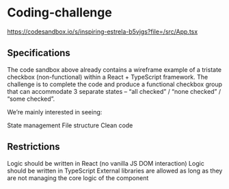 # Coding-challenge

https://codesandbox.io/s/inspiring-estrela-b5vjgs?file=/src/App.tsx

## Specifications

The code sandbox above already contains a wireframe example of a tristate checkbox (non-functional) within a React + TypeScript framework. The challenge is to complete the code and produce a functional checkbox group that can accommodate 3 separate states – “all checked” / “none checked” / “some checked”.

We’re mainly interested in seeing:

State management
File structure
Clean code

## Restrictions

Logic should be written in React (no vanilla JS DOM interaction)
Logic should be written in TypeScript
External libraries are allowed as long as they are not managing the core logic of the component

